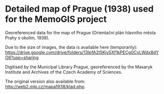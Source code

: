 # Detailed map of Prague (1938) used for the MemoGIS project
Georeferenced data for the map of Prague (Orientační plán hlavního města Prahy s
okolím, 1938). 

Due to the size of images, the data is available here (temporarily): https://drive.google.com/drive/folders/13lpfA2t5Kjy5Xf1kPECg0CvLWdx8dYO6?usp=sharing

Digitised by the Municipal Library Prague, georeferenced by the Masaryk
Institute and Archives of the Czech Academy of Sciences.

The original version also available from: http://web2.mlp.cz/mapa1938/klad.php.
